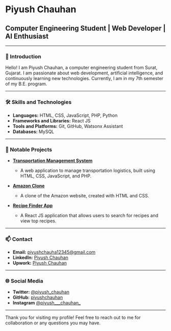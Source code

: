 # Piyush Chauhan

## Computer Engineering Student | Web Developer | AI Enthusiast

---

### 👋 Introduction

Hello! I am Piyush Chauhan, a computer engineering student from Surat, Gujarat. I am passionate about web development, artificial intelligence, and continuously learning new technologies. Currently, I am in my 7th semester of my B.E. program.

---

### 🛠️ Skills and Technologies

- **Languages:** HTML, CSS, JavaScript, PHP, Python
- **Frameworks and Libraries:** React JS
- **Tools and Platforms:** Git, GitHub, Watsonx Assistant
- **Databases:** MySQL

---

### 🚀 Notable Projects

- **[Transportation Management System](https://github.com/yourusername/transportation-management-system)**
  - A web application to manage transportation logistics, built using HTML, CSS, JavaScript, and PHP.
  
- **[Amazon Clone](https://github.com/yourusername/amazon-clone)**
  - A clone of the Amazon website, created with HTML and CSS.

- **[Recipe Finder App](https://github.com/yourusername/recipe-finder-app)**
  - A React JS application that allows users to search for recipes and view top recipes.


---

### 📫 Contact

- **Email:** piyushchauha12345@gmail.com
- **LinkedIn:** [Piyush Chauhan](https://www.linkedin.com/in/piyushchauhan30/)
- **Upwork:** [Piyush Chauhan](https://www.upwork.com/freelancers/~01ce973e25e0f0b2c0?mp_source=share)

---

### 🌐 Social Media

- **Twitter:** [@piyush_chauhan](https://twitter.com/piyush_chauhan)
- **GitHub:** [piyushchauhan](https://github.com/piyushchauhan3)
- **Instagram** [@piyush___chauhan_](https://instagram.com/piyush___chauhan_)

---

Thank you for visiting my profile! Feel free to reach out to me for collaboration or any questions you may have.
